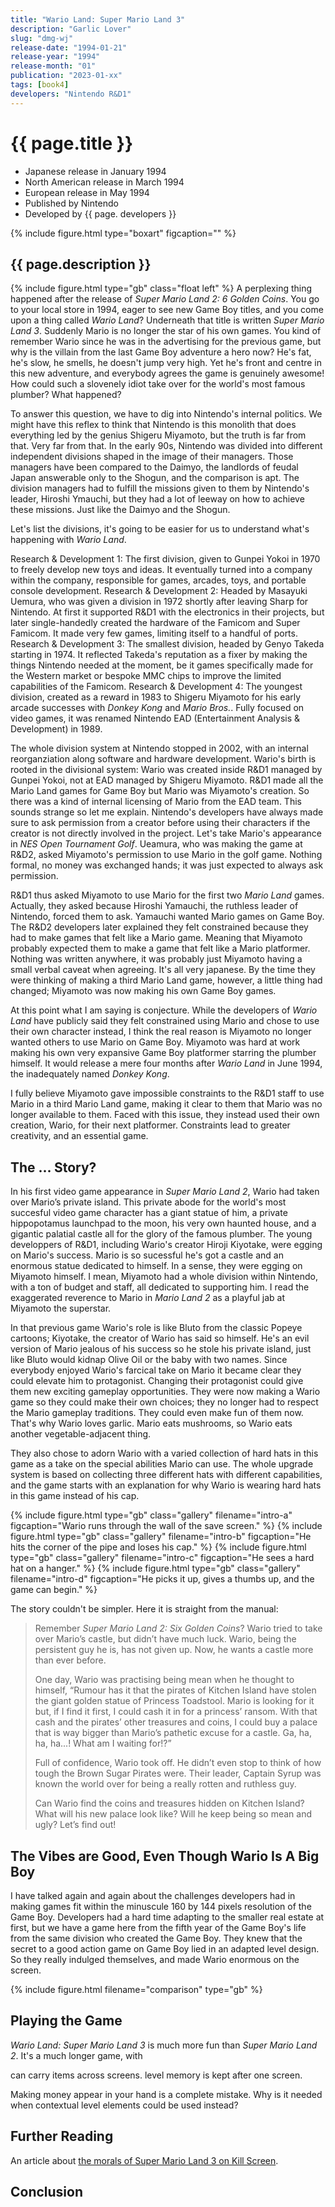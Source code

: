 ```yaml
---
title: "Wario Land: Super Mario Land 3"
description: "Garlic Lover"
slug: "dmg-wj"
release-date: "1994-01-21"
release-year: "1994"
release-month: "01"
publication: "2023-01-xx"
tags: [book4]
developers: "Nintendo R&D1"
---
```

# {{ page.title }}

- Japanese release in January 1994
- North American release in March 1994
- European release in May 1994
- Published by Nintendo
- Developed by {{ page. developers }}

{% include figure.html type="boxart" figcaption="" %}

## {{ page.description }}

{% include figure.html type="gb" class="float left" %}
A perplexing thing happened after the release of *Super Mario Land 2: 6 Golden Coins*. You go to your local store in 1994, eager to see new Game Boy titles, and you come upon a thing called *Wario Land*? Underneath that title is written *Super Mario Land 3*. Suddenly Mario is no longer the star of his own games. You kind of remember Wario since he was in the advertising for the previous game, but why is the villain from the last Game Boy adventure a hero now? He's fat, he's slow, he smells, he doesn't jump very high. Yet he's front and centre in this new adventure, and everybody agrees the game is genuinely awesome! How could such a slovenely idiot take over for the world's most famous plumber? What happened?

To answer this question, we have to dig into Nintendo's internal politics. We might have this reflex to think that Nintendo is this monolith that does everything led by the genius Shigeru Miyamoto, but the truth is far from that. Very far from that. In the early 90s, Nintendo was divided into different independent divisions shaped in the image of their managers. Those managers have been compared to the Daimyo, the landlords of feudal Japan answerable only to the Shogun, and the comparison is apt. The division managers had to fulfill the missions given to them by Nintendo's leader, Hiroshi Ymauchi, but they had a lot of leeway on how to achieve these missions. Just like the Daimyo and the Shogun.

Let's list the divisions, it's going to be easier for us to understand what's happening with *Wario Land*.

Research & Development 1: The first division, given to Gunpei Yokoi in 1970 to freely develop new toys and ideas. It eventually turned into a company within the company, responsible for games, arcades, toys, and portable console development.
Research & Development 2: Headed by Masayuki Uemura, who was given a division in 1972 shortly after leaving Sharp for Nintendo. At first it supported R&D1 with the electronics in their projects, but later single-handedly created the hardware of the Famicom and Super Famicom. It made very few games, limiting itself to a handful of ports.
Research & Development 3: The smallest division, headed by Genyo Takeda starting in 1974. It reflected Takeda's reputation as a fixer by making the things Nintendo needed at the moment, be it games specifically made for the Western market or bespoke MMC chips to improve the limited capabilities of the Famicom.
Research & Development 4: The youngest division, created as a reward in 1983 to Shigeru Miyamoto for his early arcade successes with *Donkey Kong* and *Mario Bros.*. Fully focused on video games, it was renamed Nintendo EAD (Entertainment Analysis & Development) in 1989.

The whole division system at Nintendo stopped in 2002, with an internal reorganziation along software and hardware development. Wario's birth is rooted in the divisional system: Wario was created inside R&D1 managed by Gunpei Yokoi, not at EAD managed by Shigeru Miyamoto. R&D1 made all the Mario Land games for Game Boy but Mario was Miyamoto's creation. So there was a kind of internal licensing of Mario from the EAD team. This sounds strange so let me explain. Nintendo's developers have always made sure to ask permission from a creator before using their characters if the creator is not directly involved in the project. Let's take Mario's appearance in *NES Open Tournament Golf*. Ueamura, who was making the game at R&D2, asked Miyamoto's permission to use Mario in the golf game. Nothing formal, no money was exchanged hands; it was just expected to always ask permission.

R&D1 thus asked Miyamoto to use Mario for the first two *Mario Land* games. Actually, they asked because Hiroshi Yamauchi, the ruthless leader of Nintendo, forced them to ask. Yamauchi wanted Mario games on Game Boy. The R&D2 developers later explained they felt constrained because they had to make games that felt like a Mario game. Meaning that Miyamoto probably expected them to make a game that felt like a Mario platformer. Nothing was written anywhere, it was probably just Miyamoto having a small verbal caveat when agreeing. It's all very japanese. By the time they were thinking of making a third Mario Land game, however, a little thing had changed; Miyamoto was now making his own Game Boy games.

At this point what I am saying is conjecture. While the developers of *Wario Land* have publicly said they felt constrained using Mario and chose to use their own character instead, I think the real reason is Miyamoto no longer wanted others to use Mario on Game Boy. Miyamoto was hard at work making his own very expansive Game Boy platformer starring the plumber himself. It would release a mere four months after *Wario Land* in June 1994, the inadequately named *Donkey Kong*.

I fully believe Miyamoto gave impossible constraints to the R&D1 staff to use Mario in a third Mario Land game, making it clear to them that Mario was no longer available to them. Faced with this issue, they instead used their own creation, Wario, for their next platformer. Constraints lead to greater creativity, and an essential game.

## The ... Story?

In his first video game appearance in *Super Mario Land 2*, Wario had taken over Mario’s private island. This private abode for the world's most succesful video game character has a giant statue of him, a private hippopotamus launchpad to the moon, his very own haunted house, and a gigantic palatial castle all for the glory of the famous plumber. The young developpers of R&D1, including Wario's creator Hiroji Kiyotake, were egging on Mario's success. Mario is so sucessful he's got a castle and an enormous statue dedicated to himself. In a sense, they were egging on Miyamoto himself. I mean, Miyamoto had a whole division within Nintendo, with a ton of budget and staff, all dedicated to supporting him. I read the exaggerated reverence to Mario in *Mario Land 2* as a playful jab at Miyamoto the superstar.

In that previous game Wario's role is like Bluto from the classic Popeye cartoons; Kiyotake, the creator of Wario has said so himself. He's an evil version of Mario jealous of his success so he stole his private island, just like Bluto would kidnap Olive Oil or the baby with two names. Since everybody enjoyed Wario's farcical take on Mario it became clear they could elevate him to protagonist. Changing their protagonist could give them new exciting gameplay opportunities. They were now making a Wario game so they could make their own choices; they no longer had to respect the Mario gameplay traditions. They could even make fun of them now. That's why Wario loves garlic. Mario eats mushrooms, so Wario eats another vegetable-adjacent thing.

They also chose to adorn Wario with a varied collection of hard hats in this game as a take on the special abilities Mario can use. The whole upgrade system is based on collecting three different hats with different capabilities, and the game starts with an explanation for why Wario is wearing hard hats in this game instead of his cap.

<div class="gallery">
{% include figure.html type="gb" class="gallery" filename="intro-a" figcaption="Wario runs through the wall of the save screen." %}
{% include figure.html type="gb" class="gallery" filename="intro-b" figcaption="He hits the corner of the pipe and loses his cap." %}
{% include figure.html type="gb" class="gallery" filename="intro-c" figcaption="He sees a hard hat on a hanger." %}
{% include figure.html type="gb" class="gallery" filename="intro-d" figcaption="He picks it up, gives a thumbs up, and the game can begin." %}
</div>

The story couldn't be simpler. Here it is straight from the manual:

> Remember *Super Mario Land 2: Six Golden Coins*? Wario tried to take over Mario’s castle, but didn’t have much luck. Wario, being the persistent guy he is, has not given up. Now, he wants a castle more than ever before.
>
> One day, Wario was practising being mean when he thought to himself, “Rumour has it that the pirates of Kitchen Island have stolen the giant golden statue of Princess Toadstool. Mario is looking for it but, if I find it first, I could cash it in for a princess’ ransom. With that cash and the pirates’ other treasures and coins, I could buy a palace that is way bigger than Mario’s pathetic excuse for a castle. Ga, ha, ha, ha...! What am I waiting for!?”
>
> Full of confidence, Wario took off. He didn’t even stop to think of how tough the Brown Sugar Pirates were. Their leader, Captain Syrup was known the world over for being a really rotten and ruthless guy.
>
> Can Wario find the coins and treasures hidden on Kitchen Island? What will his new palace look like? Will he keep being so mean and ugly?
Let’s find out!

## The Vibes are Good, Even Though Wario Is A Big Boy

I have talked again and again about the challenges developers had in making games fit within the minuscule 160 by 144 pixels resolution of the Game Boy. Developers had a hard time adapting to the smaller real estate at first, but we have a game here from the fifth year of the Game Boy's life from the same division who created the Game Boy. They knew that the secret to a good action game on Game Boy lied in an adapted level design. So they really indulged themselves, and made Wario enormous on the screen.

{% include figure.html filename="comparison" type="gb" %}

## Playing the Game

*Wario Land: Super Mario Land 3* is much more fun than *Super Mario Land 2*. It's a much longer game, with

can carry items across screens. level memory is kept after one screen.

Making money appear in your hand is a complete mistake. Why is it needed when contextual level elements could be used instead?

## Further Reading

An article about [the morals of Super Mario Land 3 on Kill Screen](http://killscreendaily.com/articles/ruthless-capitalism-wario-land-super-mario-3/).

## Conclusion